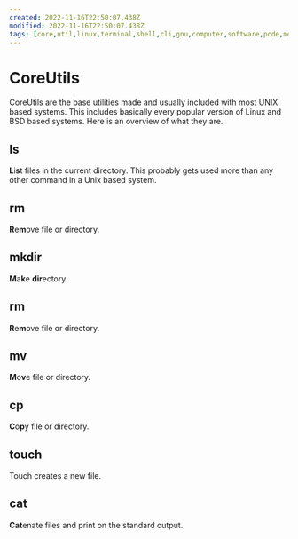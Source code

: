 ```yaml
---
created: 2022-11-16T22:50:07.438Z
modified: 2022-11-16T22:50:07.438Z
tags: [core,util,linux,terminal,shell,cli,gnu,computer,software,pcde,module10]
---
```

# CoreUtils

CoreUtils are the base utilities made and usually included with
most UNIX based systems.
This includes basically every popular version of
Linux and BSD based systems.
Here is an overview of what they are.

## ls

**L**i**s**t files in the current directory.
This probably gets used more than any other command in a Unix based system.

## rm

**R**e**m**ove file or directory.

## mkdir

**M**a**k**e **dir**ectory.

## rm

**R**e**m**ove file or directory.

## mv

**M**o**v**e file or directory.

## cp

**C**o**p**y file or directory.

## touch

Touch creates a new file.

## cat

**Cat**enate files and print on the standard output.
